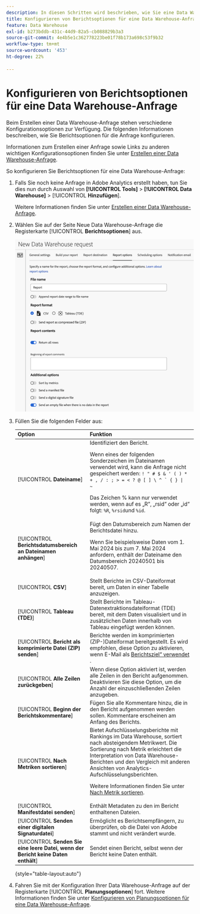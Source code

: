 ```yaml
---
description: In diesen Schritten wird beschrieben, wie Sie eine Data Warehouse-Anfrage erstellen.
title: Konfigurieren von Berichtsoptionen für eine Data Warehouse-Anfrage
feature: Data Warehouse
exl-id: b273bddb-431c-44d9-82a5-cb088829b3a3
source-git-commit: 4e4b5e1c362778223be01f78b173a698c53f9b32
workflow-type: tm+mt
source-wordcount: '453'
ht-degree: 22%

---
```


# Konfigurieren von Berichtsoptionen für eine Data Warehouse-Anfrage

Beim Erstellen einer Data Warehouse-Anfrage stehen verschiedene Konfigurationsoptionen zur Verfügung. Die folgenden Informationen beschreiben, wie Sie Berichtsoptionen für die Anfrage konfigurieren.

Informationen zum Erstellen einer Anfrage sowie Links zu anderen wichtigen Konfigurationsoptionen finden Sie unter [Erstellen einer Data Warehouse-Anfrage](/help/export/data-warehouse/create-request/t-dw-create-request.md).

So konfigurieren Sie Berichtsoptionen für eine Data Warehouse-Anfrage:

1. Falls Sie noch keine Anfrage in Adobe Analytics erstellt haben, tun Sie dies nun durch Auswahl von **[!UICONTROL Tools]** > **[!UICONTROL Data Warehouse]** > [!UICONTROL **Hinzufügen**].

   Weitere Informationen finden Sie unter [Erstellen einer Data Warehouse-Anfrage](/help/export/data-warehouse/create-request/t-dw-create-request.md).

1. Wählen Sie auf der Seite Neue Data Warehouse-Anfrage die Registerkarte [!UICONTROL **Berichtsoptionen**] aus.

   ![Registerkarte Berichtsziel](assets/dw-report-options.png) <!-- update screenshot to include Sort by metrics -->

1. Füllen Sie die folgenden Felder aus:

   | Option | Funktion |
   |---------|----------|
   | [!UICONTROL **Dateiname**] | Identifiziert den Bericht. <p>Wenn eines der folgenden Sonderzeichen im Dateinamen verwendet wird, kann die Anfrage nicht gespeichert werden: <code>! &quot; # $ &amp; &#39; ( ) * + , / : ; > = &lt; ? @ [ ] \ ^ &grave; { } \| ~</code> </p><p>Das Zeichen % kann nur verwendet werden, wenn auf es „R“, „rsid“ oder „id“ folgt: <code>%R</code>, <code>%rsid</code>und <code>%id</code>.</p> |
   | [!UICONTROL **Berichtsdatumsbereich an Dateinamen anhängen**] | Fügt den Datumsbereich zum Namen der Berichtsdatei hinzu. <p>Wenn Sie beispielsweise Daten vom 1. Mai 2024 bis zum 7. Mai 2024 anfordern, enthält der Dateiname den Datumsbereich 20240501 bis 20240507.</p> |
   | [!UICONTROL **CSV**] | Stellt Berichte im CSV-Dateiformat bereit, um Daten in einer Tabelle anzuzeigen. |
   | [!UICONTROL **Tableau (TDE)**] | Stellt Berichte im Tableau-Datenextraktionsdateiformat (TDE) bereit, mit dem Daten visualisiert und in zusätzlichen Daten innerhalb von Tableau eingefügt werden können. |
   | [!UICONTROL **Bericht als komprimierte Datei (ZIP) senden**] | Berichte werden im komprimierten (ZIP-)Dateiformat bereitgestellt. Es wird empfohlen, diese Option zu aktivieren, wenn E-Mail als [Berichtsziel“ verwendet ](/help/export/data-warehouse/create-request/dw-request-report-destinations.md). |
   | [!UICONTROL **Alle Zeilen zurückgeben**] | Wenn diese Option aktiviert ist, werden alle Zeilen in den Bericht aufgenommen. Deaktivieren Sie diese Option, um die Anzahl der einzuschließenden Zeilen anzugeben. |
   | [!UICONTROL **Beginn der Berichtskommentare**] | Fügen Sie alle Kommentare hinzu, die in den Bericht aufgenommen werden sollen. Kommentare erscheinen am Anfang des Berichts. |
   | [!UICONTROL **Nach Metriken sortieren**] | Bietet Aufschlüsselungsberichte mit Rankings im Data Warehouse, sortiert nach absteigendem Metrikwert. Die Sortierung nach Metrik erleichtert die Interpretation von Data Warehouse-Berichten und den Vergleich mit anderen Ansichten von Analytics-Aufschlüsselungsberichten.<p>Weitere Informationen finden Sie unter [Nach Metrik sortieren](/help/export/data-warehouse/sorting-by-metric.md).</p> |
   | [!UICONTROL **Manifestdatei senden**] | Enthält Metadaten zu den im Bericht enthaltenen Dateien.<!-- What kind of metadata is included in the manifest file? --> |
   | [!UICONTROL **Senden einer digitalen Signaturdatei**] | Ermöglicht es Berichtsempfängern, zu überprüfen, ob die Datei von Adobe stammt und nicht verändert wurde. |
   | [!UICONTROL **Senden Sie eine leere Datei, wenn der Bericht keine Daten enthält**] | Sendet einen Bericht, selbst wenn der Bericht keine Daten enthält. |

   {style="table-layout:auto"}

1. Fahren Sie mit der Konfiguration Ihrer Data Warehouse-Anfrage auf der Registerkarte [!UICONTROL **Planungsoptionen**] fort. Weitere Informationen finden Sie unter [Konfigurieren von Planungsoptionen für eine Data Warehouse-Anfrage](/help/export/data-warehouse/create-request/dw-request-scheduling.md).
